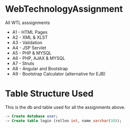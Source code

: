 # WebTechnologyAssignment
All WTL asssignments

* A1 - HTML Pages
* A2 - XML & XLST
* A3 - Validation
* A4 - JSP Servlet
* A5 - PHP & MYSQL
* A6 - PHP, AJAX & MYSQL
* A7 - Struts
* A8 - Angular and Bootstrap
* A9 - Bootstrap Calculator (alternative for EJB)

# Table Structure Used

This is the db and table used for all the assignments above.
```sql
-> Create database user;
-> Create table login (rollno int, name varchar(30));
 ```
